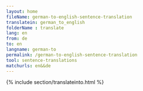 ```yaml
---
layout: home
fileName: german-to-english-sentence-translation
translatein: german_to_english
folderName : translate
lang: en
from: de
to: en
langname: german-to
permalink: /german-to-english-sentence-translation
tool: sentence-translations
matchurls: en&&de
---
```

{% include section/translateinto.html %}
